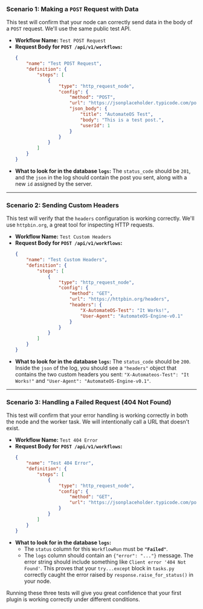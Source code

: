 ### **Scenario 1: Making a `POST` Request with Data**

This test will confirm that your node can correctly send data in the body of a `POST` request. We'll use the same public test API.

-   **Workflow Name:** `Test POST Request`
-   **Request Body for `POST /api/v1/workflows`:**
    ```json
    {
        "name": "Test POST Request",
        "definition": {
            "steps": [
                {
                    "type": "http_request_node",
                    "config": {
                        "method": "POST",
                        "url": "https://jsonplaceholder.typicode.com/posts",
                        "json_body": {
                            "title": "AutomateOS Test",
                            "body": "This is a test post.",
                            "userId": 1
                        }
                    }
                }
            ]
        }
    }
    ```
-   **What to look for in the database `logs`:** The `status_code` should be `201`, and the `json` in the log should contain the post you sent, along with a new `id` assigned by the server.

---

### **Scenario 2: Sending Custom Headers**

This test will verify that the `headers` configuration is working correctly. We'll use `httpbin.org`, a great tool for inspecting HTTP requests.

-   **Workflow Name:** `Test Custom Headers`
-   **Request Body for `POST /api/v1/workflows`:**
    ```json
    {
        "name": "Test Custom Headers",
        "definition": {
            "steps": [
                {
                    "type": "http_request_node",
                    "config": {
                        "method": "GET",
                        "url": "https://httpbin.org/headers",
                        "headers": {
                            "X-AutomateOS-Test": "It Works!",
                            "User-Agent": "AutomateOS-Engine-v0.1"
                        }
                    }
                }
            ]
        }
    }
    ```
-   **What to look for in the database `logs`:** The `status_code` should be `200`. Inside the `json` of the log, you should see a `"headers"` object that contains the two custom headers you sent: `"X-Automateos-Test": "It Works!"` and `"User-Agent": "AutomateOS-Engine-v0.1"`.

---

### **Scenario 3: Handling a Failed Request (404 Not Found)**

This test will confirm that your error handling is working correctly in both the node and the worker task. We will intentionally call a URL that doesn't exist.

-   **Workflow Name:** `Test 404 Error`
-   **Request Body for `POST /api/v1/workflows`:**
    ```json
    {
        "name": "Test 404 Error",
        "definition": {
            "steps": [
                {
                    "type": "http_request_node",
                    "config": {
                        "method": "GET",
                        "url": "https://jsonplaceholder.typicode.com/posts/this-does-not-exist"
                    }
                }
            ]
        }
    }
    ```
-   **What to look for in the database `logs`:**
    -   The `status` column for this `WorkflowRun` must be **`"Failed"`**.
    -   The `logs` column should contain an `{"error": "..."}` message. The error string should include something like `Client error '404 Not Found'`. This proves that your `try...except` block in `tasks.py` correctly caught the error raised by `response.raise_for_status()` in your node.

Running these three tests will give you great confidence that your first plugin is working correctly under different conditions.
